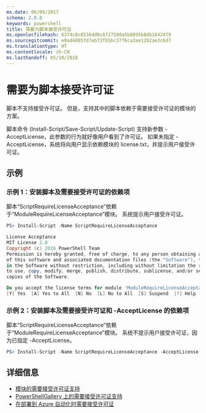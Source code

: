 ```yaml
---
ms.date: 06/09/2017
schema: 2.0.0
keywords: powershell
title: 需要为脚本接受许可证
ms.openlocfilehash: 6374c8c8536dd0c8f27580a5b8895b8db18424f9
ms.sourcegitcommit: e9ad4d85fd7eb72fb5bc37f6ca3ae1282ae3c6d7
ms.translationtype: HT
ms.contentlocale: zh-CN
ms.lasthandoff: 05/10/2018
---
```

# <a name="requiring-license-acceptance-for-scripts"></a>需要为脚本接受许可证

脚本不支持接受许可证。 但是，支持其中的脚本依赖于需要接受许可证的模块的方案。

脚本命令 (Install-Script/Save-Script/Update-Script) 支持新参数 -AcceptLicense，此参数的行为就好像用户看到了许可证。 如果未指定 -AcceptLicense，系统将向用户显示依赖模块的 license.txt，并提示用户接受许可证。

## <a name="examples"></a>示例

### <a name="example-1-install-script-with-dependencies-requiring-license-acceptance"></a>示例 1：安装脚本及需要接受许可证的依赖项

脚本“ScriptRequireLicenseAcceptance”依赖于“ModuleRequireLicenseAcceptance”模块。 系统提示用户接受许可证。

```PowerShell
PS> Install-Script -Name ScriptRequireLicenseAcceptance

License Acceptance
MIT License 2.0
Copyright (c) 2016 PowerShell Team
Permission is hereby granted, free of charge, to any person obtaining a copy
of this software and associated documentation files (the "Software"), to deal
in the Software without restriction, including without limitation the rights
to use, copy, modify, merge, publish, distribute, sublicense, and/or sell
copies of the Software.

Do you accept the license terms for module 'ModuleRequireLicenseAcceptance'.
[Y] Yes  [A] Yes to All  [N] No  [L] No to All  [S] Suspend  [?] Help (default is "N"):
```

### <a name="example-2-install-script-with-dependencies-requiring-license-acceptance-and--acceptlicense"></a>示例 2：安装脚本及需要接受许可证和 -AcceptLicense 的依赖项

脚本“ScriptRequireLicenseAcceptance”依赖于“ModuleRequireLicenseAcceptance”模块。 系统不提示用户接受许可证，因为已指定 -AcceptLicense。

```PowerShell
PS> Install-Script -Name ScriptRequireLicenseAcceptance -AcceptLicense
```

## <a name="more-details"></a>详细信息

- [模块的需要接受许可证支持](module-license-acceptance.md)
- [PowerShellGallery 上的需要接受许可证支持](../how-to/working-with-items/items-that-require-license-acceptance.md)
- [在部署到 Azure 自动化时需要接受许可证](../how-to/working-with-items/deploy-to-azure-automation.md)